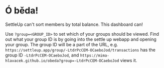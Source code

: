 # Ó běda!

SettleUp can't sort members by total balance. This dashboard can!

Use `?group=<GROUP_ID>` to set which of your groups should be viewed. Find out
what your group ID is by going into the settle up webapp and opening your group.
The group ID will be a part of the URL, e.g.
`https://settleup.app/group/-LtdrPcCEM-OCaeboJod/transactions` has the group ID
`-LtdrPcCEM-OCaeboJod`, and
`https://mima-hlavacek.github.io/obeda?group=-LtdrPcCEM-OCaeboJod` views it.
